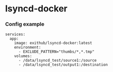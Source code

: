 # lsyncd-docker

### Config example

```
services:
  app:
    image: exithub/lsyncd-docker:latest
    environment:
      - EXCLUDE_PATTERN="thumbs/*,*.tmp"
    volumes:
      - /data/lsyncd_test/source1:/source
      - /data/lsyncd_test/output1:/destination
```